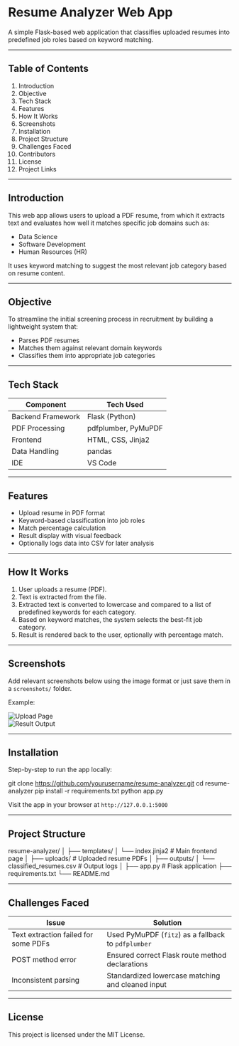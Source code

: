 # Resume Analyzer Web App

A simple Flask-based web application that classifies uploaded resumes into predefined job roles based on keyword matching.

---

## Table of Contents

1. Introduction  
2. Objective  
3. Tech Stack  
4. Features  
5. How It Works  
6. Screenshots  
7. Installation  
8. Project Structure  
9. Challenges Faced  
10. Contributors  
11. License  
12. Project Links  

---

## Introduction

This web app allows users to upload a PDF resume, from which it extracts text and evaluates how well it matches specific job domains such as:

- Data Science  
- Software Development  
- Human Resources (HR)  

It uses keyword matching to suggest the most relevant job category based on resume content.

---

## Objective

To streamline the initial screening process in recruitment by building a lightweight system that:
- Parses PDF resumes
- Matches them against relevant domain keywords
- Classifies them into appropriate job categories

---

## Tech Stack

| Component         | Tech Used             |
|------------------|-----------------------|
| Backend Framework | Flask (Python)        |
| PDF Processing    | pdfplumber, PyMuPDF   |
| Frontend          | HTML, CSS, Jinja2     |
| Data Handling     | pandas                |
| IDE               | VS Code               |

---

## Features

- Upload resume in PDF format
- Keyword-based classification into job roles
- Match percentage calculation
- Result display with visual feedback
- Optionally logs data into CSV for later analysis

---

## How It Works

1. User uploads a resume (PDF).
2. Text is extracted from the file.
3. Extracted text is converted to lowercase and compared to a list of predefined keywords for each category.
4. Based on keyword matches, the system selects the best-fit job category.
5. Result is rendered back to the user, optionally with percentage match.

---

## Screenshots

Add relevant screenshots below using the image format or just save them in a `screenshots/` folder.

Example:

![Upload Page](screenshots/upload_page.png)  
![Result Output](screenshots/output_result.png)

---

## Installation

Step-by-step to run the app locally:

git clone https://github.com/yourusername/resume-analyzer.git
cd resume-analyzer
pip install -r requirements.txt
python app.py


Visit the app in your browser at `http://127.0.0.1:5000`

---

## Project Structure

resume-analyzer/
│
├── templates/
│ └── index.jinja2 # Main frontend page
│
├── uploads/ # Uploaded resume PDFs
│
├── outputs/
│ └── classified_resumes.csv # Output logs
│
├── app.py # Flask application
├── requirements.txt
└── README.md



---

## Challenges Faced

| Issue | Solution |
|-------|----------|
| Text extraction failed for some PDFs | Used PyMuPDF (`fitz`) as a fallback to `pdfplumber` |
| POST method error | Ensured correct Flask route method declarations |
| Inconsistent parsing | Standardized lowercase matching and cleaned input |

---

## License

This project is licensed under the MIT License.




